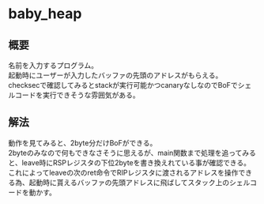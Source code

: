 # baby_heap
## 概要
名前を入力するプログラム。  
起動時にユーザーが入力したバッファの先頭のアドレスがもらえる。  
checksecで確認してみるとstackが実行可能かつcanaryなしなのでBoFでシェルコードを実行できそうな雰囲気がある。  
## 解法
動作を見てみると、2byte分だけBoFができる。  
2byteのみなので何もできなさそうに思えるが、main関数まで処理を追ってみると、leave時にRSPレジスタの下位2byteを書き換えれている事が確認できる。  
これによってleaveの次のret命令でRIPレジスタに渡されるアドレスを操作できる為、起動時に貰えるバッファの先頭アドレスに飛ばしてスタック上のシェルコードを動かす。